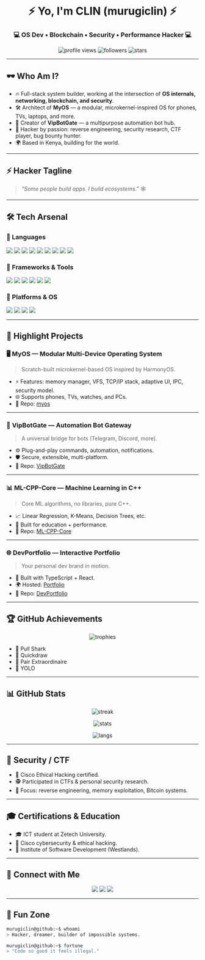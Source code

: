 <!-- ███████╗██╗ ██╗███╗ ██╗
██╔════╝██║ ██║████╗ ██║
█████╗ ██║ ██║██╔██╗ ██║
██╔══╝ ██║ ██║██║╚██╗██║
██║ ███████╗██║██║ ╚████║
╚═╝ ╚══════╝╚═╝╚═╝ ╚═══╝
-->

<h1 align="center">⚡ Yo, I'm CLIN (murugiclin) ⚡</h1>
<h3 align="center">💻 OS Dev • Blockchain • Security • Performance Hacker 💻</h3>

<p align="center">
  <img src="https://komarev.com/ghpvc/?username=murugiclin&style=for-the-badge&color=red" alt="profile views"/>
  <img src="https://img.shields.io/github/followers/murugiclin?style=for-the-badge&logo=github&color=black" alt="followers"/>
  <img src="https://img.shields.io/github/stars/murugiclin?affiliations=OWNER&style=for-the-badge&logo=github&color=yellow" alt="stars"/>
</p>

---

## 🕶️ Who Am I?

- 🔥 Full-stack system builder, working at the intersection of **OS internals, networking, blockchain, and security**.  
- 🛠️ Architect of **MyOS** — a modular, microkernel-inspired OS for phones, TVs, laptops, and more.  
- 📡 Creator of **VipBotGate** — a multipurpose automation bot hub.  
- 🤖 Hacker by passion: reverse engineering, security research, CTF player, bug bounty hunter.  
- 🌍 Based in Kenya, building for the world.  

---

## ⚡ Hacker Tagline
> *“Some people build apps. I build ecosystems.”* 🕸️

---

## 🛠️ Tech Arsenal

### 🔹 Languages  
<p>
  <img src="https://img.shields.io/badge/C-A8B9CC?style=for-the-badge&logo=c&logoColor=black"/>
  <img src="https://img.shields.io/badge/C++-00599C?style=for-the-badge&logo=cplusplus&logoColor=white"/>
  <img src="https://img.shields.io/badge/Assembly-6E4C13?style=for-the-badge"/>
  <img src="https://img.shields.io/badge/Rust-000000?style=for-the-badge&logo=rust&logoColor=white"/>
  <img src="https://img.shields.io/badge/Go-00ADD8?style=for-the-badge&logo=go&logoColor=white"/>
  <img src="https://img.shields.io/badge/Python-3776AB?style=for-the-badge&logo=python&logoColor=white"/>
  <img src="https://img.shields.io/badge/JavaScript-F7DF1E?style=for-the-badge&logo=javascript&logoColor=black"/>
  <img src="https://img.shields.io/badge/TypeScript-007ACC?style=for-the-badge&logo=typescript&logoColor=white"/>
  <img src="https://img.shields.io/badge/C%23-239120?style=for-the-badge&logo=c-sharp&logoColor=white"/>
</p>

### 🔹 Frameworks & Tools  
<p>
  <img src="https://img.shields.io/badge/Qt-41CD52?style=for-the-badge&logo=qt&logoColor=white"/>
  <img src="https://img.shields.io/badge/FastAPI-009688?style=for-the-badge&logo=fastapi&logoColor=white"/>
  <img src="https://img.shields.io/badge/Flask-000000?style=for-the-badge&logo=flask&logoColor=white"/>
  <img src="https://img.shields.io/badge/Node.js-339933?style=for-the-badge&logo=node.js&logoColor=white"/>
  <img src="https://img.shields.io/badge/Docker-2496ED?style=for-the-badge&logo=docker&logoColor=white"/>
  <img src="https://img.shields.io/badge/Kubernetes-326CE5?style=for-the-badge&logo=kubernetes&logoColor=white"/>
</p>

### 🔹 Platforms & OS  
<p>
  <img src="https://img.shields.io/badge/Kali_Linux-557C94?style=for-the-badge&logo=kalilinux&logoColor=white"/>
  <img src="https://img.shields.io/badge/Linux-FF6C37?style=for-the-badge&logo=linux&logoColor=white"/>
  <img src="https://img.shields.io/badge/Debian-A81D33?style=for-the-badge&logo=debian&logoColor=white"/>
  <img src="https://img.shields.io/badge/Ubuntu-E95420?style=for-the-badge&logo=ubuntu&logoColor=white"/>
</p>

---

## 🚀 Highlight Projects

### 🖥️ **MyOS** — Modular Multi-Device Operating System  
> Scratch-built microkernel-based OS inspired by HarmonyOS.  
- ⚡ Features: memory manager, VFS, TCP/IP stack, adaptive UI, IPC, security model.  
- 🌐 Supports phones, TVs, watches, and PCs.  
- 📂 Repo: [myos](https://github.com/murugiclin/myos)  

---

### 🤖 **VipBotGate** — Automation Bot Gateway  
> A universal bridge for bots (Telegram, Discord, more).  
- ⚙️ Plug-and-play commands, automation, notifications.  
- 🛡️ Secure, extensible, multi-platform.  
- 📂 Repo: [VipBotGate](https://github.com/murugiclin/VipBotGate)  

---

### 📊 **ML-CPP-Core** — Machine Learning in C++  
> Core ML algorithms, no libraries, pure C++.  
- 📈 Linear Regression, K-Means, Decision Trees, etc.  
- 🎯 Built for education + performance.  
- 📂 Repo: [ML-CPP-Core](https://github.com/murugiclin/ML-CPP-Core)  

---

### 🌐 **DevPortfolio** — Interactive Portfolio  
> Your personal dev brand in motion.  
- 🎨 Built with TypeScript + React.  
- 🌍 Hosted: [Portfolio](https://devportfolio-fzzn.onrender.com/)  
- 📂 Repo: [DevPortfolio](https://github.com/murugiclin/DevPortfolio)  

---

## 🏆 GitHub Achievements

<p align="center">
  <img src="https://github-profile-trophy.vercel.app/?username=murugiclin&theme=darkhub&column=7" alt="trophies"/>
</p>

- 🦈 Pull Shark  
- 🎯 Quickdraw  
- 🤝 Pair Extraordinaire  
- 🚀 YOLO  

---

## 📊 GitHub Stats

<p align="center">
  <img src="https://github-readme-streak-stats.herokuapp.com?user=murugiclin&theme=tokyonight&hide_border=true" alt="streak"/>
</p>

<p align="center">
  <img src="https://github-readme-stats.vercel.app/api?username=murugiclin&show_icons=true&theme=radical" alt="stats"/>
</p>

<p align="center">
  <img src="https://github-readme-stats.vercel.app/api/top-langs/?username=murugiclin&layout=compact&theme=tokyonight" alt="langs"/>
</p>

---

## 🥷 Security / CTF

- 🔐 Cisco Ethical Hacking certified.  
- 🕵️ Participated in CTFs & personal security research.  
- 🎯 Focus: reverse engineering, memory exploitation, Bitcoin systems.  

---

## 🎓 Certifications & Education

- 🎓 ICT student at Zetech University.  
- 📜 Cisco cybersecurity & ethical hacking.  
- 📜 Institute of Software Development (Westlands).  

---

## 📡 Connect with Me

<p align="center">
  <a href="https://github.com/murugiclin"><img src="https://img.shields.io/badge/GitHub-000?style=for-the-badge&logo=github"/></a>
  <a href="https://devportfolio-fzzn.onrender.com/"><img src="https://img.shields.io/badge/Portfolio-FF4088?style=for-the-badge&logo=vercel&logoColor=white"/></a>
  <a href="https://x.com/murugiclin"><img src="https://img.shields.io/badge/Twitter-1DA1F2?style=for-the-badge&logo=twitter&logoColor=white"/></a>
</p>

---

## 🎉 Fun Zone

```bash
murugiclin@github:~$ whoami
> Hacker, dreamer, builder of impossible systems.

murugiclin@github:~$ fortune
> "Code so good it feels illegal."

